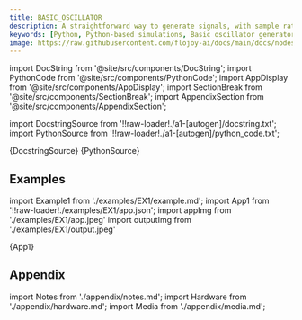 ```yaml
---
title: BASIC_OSCILLATOR
description: A straightforward way to generate signals, with sample rate and the time in seconds as parameters. Particularly useful with signal processing applications, as the sample rate is commonly used.
keywords: [Python, Python-based simulations, Basic oscillator generator, Dynamic analysis techniques, Oscillator modeling, Simulation documentation, Simulation tools, Python oscillator examples, Oscillation simulations, Interactive oscillator models]
image: https://raw.githubusercontent.com/flojoy-ai/docs/main/docs/nodes/GENERATORS/SIMULATIONS/BASIC_OSCILLATOR/examples/EX1/output.jpeg
---
```


[//]: # (Custom component imports)

import DocString from '@site/src/components/DocString';
import PythonCode from '@site/src/components/PythonCode';
import AppDisplay from '@site/src/components/AppDisplay';
import SectionBreak from '@site/src/components/SectionBreak';
import AppendixSection from '@site/src/components/AppendixSection';

[//]: # (Docstring)

import DocstringSource from '!!raw-loader!./a1-[autogen]/docstring.txt';
import PythonSource from '!!raw-loader!./a1-[autogen]/python_code.txt';

<DocString>{DocstringSource}</DocString>
<PythonCode GLink='GENERATORS/SIMULATIONS/BASIC_OSCILLATOR/BASIC_OSCILLATOR.py'>{PythonSource}</PythonCode>

<SectionBreak />

[//]: # (Examples)

## Examples

import Example1 from './examples/EX1/example.md';
import App1 from '!!raw-loader!./examples/EX1/app.json';
import appImg from './examples/EX1/app.jpeg'
import outputImg from './examples/EX1/output.jpeg'

<AppDisplay 
    nodeLabel='BASIC_OSCILLATOR'
    appImg={appImg}
    outputImg={outputImg}
    >
    {App1}
</AppDisplay>

<Example1 />

<SectionBreak />

[//]: # (Appendix)

## Appendix

import Notes from './appendix/notes.md';
import Hardware from './appendix/hardware.md';
import Media from './appendix/media.md';

<AppendixSection index={0} folderPath='nodes/GENERATORS/SIMULATIONS/BASIC_OSCILLATOR/appendix/'><Notes /></AppendixSection>
<AppendixSection index={1} folderPath='nodes/GENERATORS/SIMULATIONS/BASIC_OSCILLATOR/appendix/'><Hardware /></AppendixSection>
<AppendixSection index={2} folderPath='nodes/GENERATORS/SIMULATIONS/BASIC_OSCILLATOR/appendix/'><Media /></AppendixSection>
